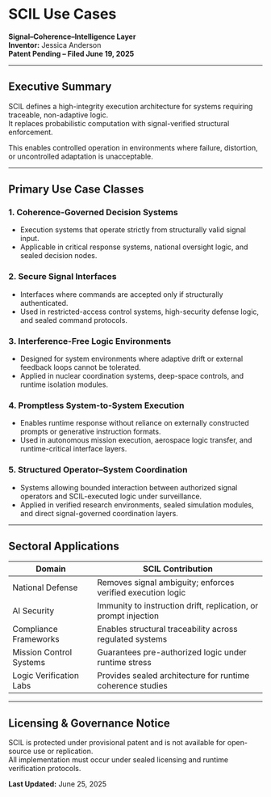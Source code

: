 
# SCIL Use Cases  
**Signal–Coherence–Intelligence Layer**  
**Inventor:** Jessica Anderson  
**Patent Pending – Filed June 19, 2025**  

---

## Executive Summary

SCIL defines a high-integrity execution architecture for systems requiring traceable, non-adaptive logic.  
It replaces probabilistic computation with signal-verified structural enforcement.  

This enables controlled operation in environments where failure, distortion, or uncontrolled adaptation is unacceptable.

---

## Primary Use Case Classes

### 1. Coherence-Governed Decision Systems
- Execution systems that operate strictly from structurally valid signal input.
- Applicable in critical response systems, national oversight logic, and sealed decision nodes.

### 2. Secure Signal Interfaces
- Interfaces where commands are accepted only if structurally authenticated.
- Used in restricted-access control systems, high-security defense logic, and sealed command protocols.

### 3. Interference-Free Logic Environments
- Designed for system environments where adaptive drift or external feedback loops cannot be tolerated.
- Applied in nuclear coordination systems, deep-space controls, and runtime isolation modules.

### 4. Promptless System-to-System Execution
- Enables runtime response without reliance on externally constructed prompts or generative instruction formats.
- Used in autonomous mission execution, aerospace logic transfer, and runtime-critical interface layers.

### 5. Structured Operator–System Coordination
- Systems allowing bounded interaction between authorized signal operators and SCIL-executed logic under surveillance.
- Applied in verified research environments, sealed simulation modules, and direct signal-governed coordination layers.

---

## Sectoral Applications

| Domain                  | SCIL Contribution                                                |
|------------------------|------------------------------------------------------------------|
| National Defense        | Removes signal ambiguity; enforces verified execution logic     |
| AI Security             | Immunity to instruction drift, replication, or prompt injection |
| Compliance Frameworks   | Enables structural traceability across regulated systems        |
| Mission Control Systems | Guarantees pre-authorized logic under runtime stress            |
| Logic Verification Labs | Provides sealed architecture for runtime coherence studies      |

---

## Licensing & Governance Notice

SCIL is protected under provisional patent and is not available for open-source use or replication.  
All implementation must occur under sealed licensing and runtime verification protocols.  

**Last Updated:** June 25, 2025
